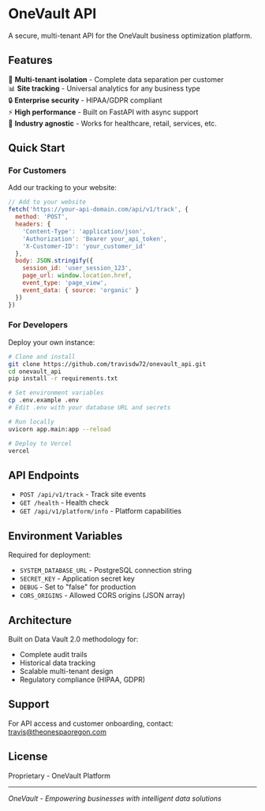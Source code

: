 # OneVault API

A secure, multi-tenant API for the OneVault business optimization platform.

## Features

🏢 **Multi-tenant isolation** - Complete data separation per customer  
📊 **Site tracking** - Universal analytics for any business type  
🔒 **Enterprise security** - HIPAA/GDPR compliant  
⚡ **High performance** - Built on FastAPI with async support  
🎯 **Industry agnostic** - Works for healthcare, retail, services, etc.

## Quick Start

### For Customers

Add our tracking to your website:

```javascript
// Add to your website
fetch('https://your-api-domain.com/api/v1/track', {
  method: 'POST',
  headers: {
    'Content-Type': 'application/json',
    'Authorization': 'Bearer your_api_token',
    'X-Customer-ID': 'your_customer_id'
  },
  body: JSON.stringify({
    session_id: 'user_session_123',
    page_url: window.location.href,
    event_type: 'page_view',
    event_data: { source: 'organic' }
  })
})
```

### For Developers

Deploy your own instance:

```bash
# Clone and install
git clone https://github.com/travisdw72/onevault_api.git
cd onevault_api
pip install -r requirements.txt

# Set environment variables
cp .env.example .env
# Edit .env with your database URL and secrets

# Run locally
uvicorn app.main:app --reload

# Deploy to Vercel
vercel
```

## API Endpoints

- `POST /api/v1/track` - Track site events
- `GET /health` - Health check  
- `GET /api/v1/platform/info` - Platform capabilities

## Environment Variables

Required for deployment:

- `SYSTEM_DATABASE_URL` - PostgreSQL connection string
- `SECRET_KEY` - Application secret key
- `DEBUG` - Set to "false" for production
- `CORS_ORIGINS` - Allowed CORS origins (JSON array)

## Architecture

Built on Data Vault 2.0 methodology for:

- Complete audit trails
- Historical data tracking  
- Scalable multi-tenant design
- Regulatory compliance (HIPAA, GDPR)

## Support

For API access and customer onboarding, contact: travis@theonespaoregon.com

## License

Proprietary - OneVault Platform

---

*OneVault - Empowering businesses with intelligent data solutions*

<!-- Deployment trigger: 2024-12-28 --> 